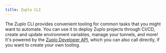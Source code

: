 ```yaml
---
title: Zuplo CLI
---
```


The Zuplo CLI provides convenient tooling for common tasks that you might want
to automate. You can use it to deploy Zuplo projects through CI/CD, create and
update environment variables, manage your tunnels, and more! It's powered by the
[Zuplo Developer API](https://dev.zuplo.com/docs), which you can also call
directly, if you want to create your own tooling.
